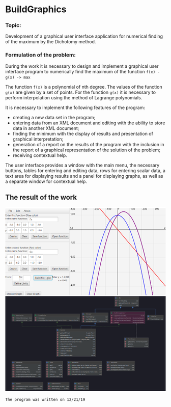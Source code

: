 # BuildGraphics

### Topic:
Development of a graphical user interface application for numerical finding of the maximum by the Dichotomy method.


### Formulation of the problem:
During the work it is necessary to design and implement a graphical user interface program to numerically find the maximum of the function
`f(x) - g(x) -> max`

The function `f(x)` is a polynomial of nth degree. The values of the function `g(x)` are given by a set of points. For the function `g(x)` it is necessary to perform interpolation using the method of Lagrange polynomials.


It is necessary to implement the following features of the program:
- creating a new data set in the program;
- entering data from an XML document and editing with the ability to store data in another XML document;
- finding the minimum with the display of results and presentation of graphical interpretation;
- generation of a report on the results of the program with the inclusion in the report of a graphical representation of the solution of the problem;
- receiving contextual help.


The user interface provides a window with the main menu, the necessary buttons, tables for entering and editing data, rows for entering scalar data, a text area for displaying results and a panel for displaying graphs, as well as a separate window for contextual help.



## The result of the work
![Res1](im.png)
![Res2](diagram.png)


`The program was written on 12/21/19`
